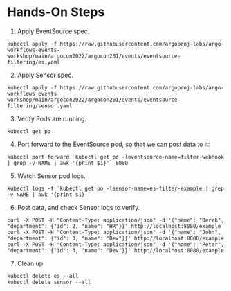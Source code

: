 # Hands-On Steps

1. Apply EventSource spec.

```shell
kubectl apply -f https://raw.githubusercontent.com/argoproj-labs/argo-workflows-events-workshop/main/argocon2022/argocon201/events/eventsource-filtering/es.yaml
```

2. Apply Sensor spec.

```shell
kubectl apply -f https://raw.githubusercontent.com/argoproj-labs/argo-workflows-events-workshop/main/argocon2022/argocon201/events/eventsource-filtering/sensor.yaml
```

3. Verify Pods are running.

```shell
kubectl get po
```

4. Port forward to the EventSource pod, so that we can post data to it: 

```shell
kubectl port-forward `kubectl get po -leventsource-name=filter-webhook | grep -v NAME | awk '{print $1}'` 8080
```

5. Watch Sensor pod logs.

```shell
kubectl logs -f `kubectl get po -lsensor-name=es-filter-example | grep -v NAME | awk '{print $1}'`
```

6. Post data, and check Sensor logs to verify.

```shell
curl -X POST -H "Content-Type: application/json" -d '{"name": "Derek", "department": {"id": 2, "name": "HR"}}' http://localhost:8080/example
curl -X POST -H "Content-Type: application/json" -d '{"name": "John", "department": {"id": 3, "name": "Dev"}}' http://localhost:8080/example
curl -X POST -H "Content-Type: application/json" -d '{"name": "Peter", "department": {"id": 3, "name": "Dev"}}' http://localhost:8080/example
```

7. Clean up.

```shell
kubectl delete es --all
kubectl delete sensor --all
```